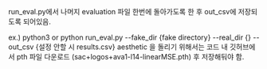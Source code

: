 run_eval.py에서 나머지 evaluation 파일 한번에 돌아가도록 한 후 out_csv에 저장되도록 되어있음.

ex.) python3 or python run_eval.py --fake_dir {fake directory} --real_dir {} --out_csv {설정 안할 시 results.csv}
aesthetic 을 돌리기 위해서는 코드 내 깃허브에서 pth 파일 다운로드 (sac+logos+ava1-l14-linearMSE.pth) 후 저장해둬야 함.
